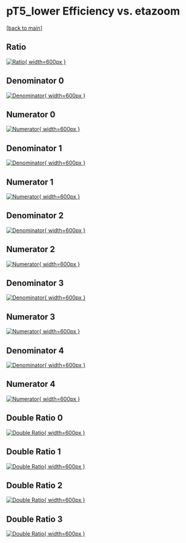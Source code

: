 # pT5_lower Efficiency vs. etazoom

[[back to main](./)]



## Ratio

[![Ratio](../mtv/var/pT5_lower_loweta_11_0_eff_etazoom.png){ width=600px }](../mtv/var/pT5_lower_loweta_11_0_eff_etazoom.pdf)

## Denominator 0

[![Denominator](../mtv/den/pT5_lower_loweta_11_0_eff_etazoom_den0.png){ width=600px }](../mtv/den/pT5_lower_loweta_11_0_eff_etazoom_den0.pdf)

## Numerator 0

[![Numerator](../mtv/num/pT5_lower_loweta_11_0_eff_etazoom_num0.png){ width=600px }](../mtv/num/pT5_lower_loweta_11_0_eff_etazoom_num0.pdf)

## Denominator 1

[![Denominator](../mtv/den/pT5_lower_loweta_11_0_eff_etazoom_den1.png){ width=600px }](../mtv/den/pT5_lower_loweta_11_0_eff_etazoom_den1.pdf)

## Numerator 1

[![Numerator](../mtv/num/pT5_lower_loweta_11_0_eff_etazoom_num1.png){ width=600px }](../mtv/num/pT5_lower_loweta_11_0_eff_etazoom_num1.pdf)

## Denominator 2

[![Denominator](../mtv/den/pT5_lower_loweta_11_0_eff_etazoom_den2.png){ width=600px }](../mtv/den/pT5_lower_loweta_11_0_eff_etazoom_den2.pdf)

## Numerator 2

[![Numerator](../mtv/num/pT5_lower_loweta_11_0_eff_etazoom_num2.png){ width=600px }](../mtv/num/pT5_lower_loweta_11_0_eff_etazoom_num2.pdf)

## Denominator 3

[![Denominator](../mtv/den/pT5_lower_loweta_11_0_eff_etazoom_den3.png){ width=600px }](../mtv/den/pT5_lower_loweta_11_0_eff_etazoom_den3.pdf)

## Numerator 3

[![Numerator](../mtv/num/pT5_lower_loweta_11_0_eff_etazoom_num3.png){ width=600px }](../mtv/num/pT5_lower_loweta_11_0_eff_etazoom_num3.pdf)

## Denominator 4

[![Denominator](../mtv/den/pT5_lower_loweta_11_0_eff_etazoom_den4.png){ width=600px }](../mtv/den/pT5_lower_loweta_11_0_eff_etazoom_den4.pdf)

## Numerator 4

[![Numerator](../mtv/num/pT5_lower_loweta_11_0_eff_etazoom_num4.png){ width=600px }](../mtv/num/pT5_lower_loweta_11_0_eff_etazoom_num4.pdf)

## Double Ratio 0

[![Double Ratio](../mtv/ratio/pT5_lower_loweta_11_0_eff_etazoom_ratio0.png){ width=600px }](../mtv/ratio/pT5_lower_loweta_11_0_eff_etazoom_ratio0.pdf)

## Double Ratio 1

[![Double Ratio](../mtv/ratio/pT5_lower_loweta_11_0_eff_etazoom_ratio1.png){ width=600px }](../mtv/ratio/pT5_lower_loweta_11_0_eff_etazoom_ratio1.pdf)

## Double Ratio 2

[![Double Ratio](../mtv/ratio/pT5_lower_loweta_11_0_eff_etazoom_ratio2.png){ width=600px }](../mtv/ratio/pT5_lower_loweta_11_0_eff_etazoom_ratio2.pdf)

## Double Ratio 3

[![Double Ratio](../mtv/ratio/pT5_lower_loweta_11_0_eff_etazoom_ratio3.png){ width=600px }](../mtv/ratio/pT5_lower_loweta_11_0_eff_etazoom_ratio3.pdf)

